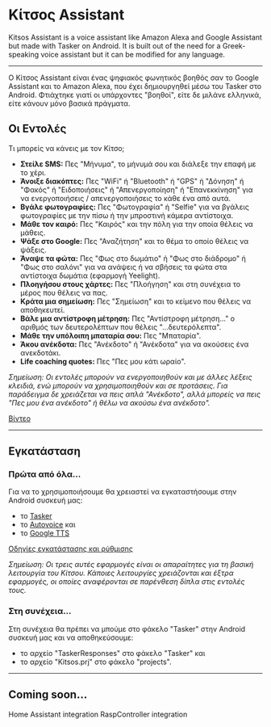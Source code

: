 # Κίτσος Assistant

Kitsos Assistant is a voice assistant like Amazon Alexa and Google Assistant but made with Tasker on Android. 
It is built out of the need for a Greek-speaking voice assistant but it can be modified for any language.

---

Ο Κίτσος Assistant είναι ένας ψηφιακός φωνητικός βοηθός σαν το Google Assistant και το Amazon Alexa, που έχει δημιουργηθεί μέσω του Tasker στο Android. Φτιάχτηκε γιατί οι υπάρχοντες "βοηθοί", είτε δε μιλάνε ελληνικά, είτε κάνουν μόνο βασικά πράγματα. 

## Οι Εντολές

Τι μπορείς να κάνεις με τον Κίτσο;

- **Στείλε SMS:** Πες "Μήνυμα", το μήνυμά σου και διάλεξε την επαφή με το χέρι.
- **Άνοιξε διακόπτες:** Πες "WiFi" ή "Bluetooth" ή "GPS" ή "Δόνηση" ή "Φακός" ή "Ειδοποιήσεις" ή "Απενεργοποίηση" ή "Επανεκκίνηση" για να ενεργοποιήσεις / απενεργοποιήσεις το κάθε ένα από αυτά.
- **Βγάλε φωτογραφίες:** Πες "Φωτογραφία" ή "Selfie" για να βγάλεις φωτογραφίες με την πίσω ή την μπροστινή κάμερα αντίστοιχα.
- **Μάθε τον καιρό:** Πες "Καιρός" και την πόλη για την οποία θέλεις να μάθεις.
- **Ψάξε στο Google:** Πες "Αναζήτηση" και το θέμα το οποίο θέλεις να ψάξεις.
- **Άναψε τα φώτα:** Πες "Φως στο δωμάτιο" ή "Φως στο διάδρομο" ή "Φως στο σαλόνι" για να ανάψεις ή να σβήσεις τα φώτα στα αντίστοιχα δωμάτια (εφαρμογή Yeelight).
- **Πλοηγήσου στους χάρτες:** Πες "Πλοήγηση" και στη συνέχεια το μέρος που θέλεις να πας.
- **Κράτα μια σημείωση:** Πες "Σημείωση" και το κείμενο που θέλεις να αποθηκευτεί.
- **Βάλε μια αντίστροφη μέτρηση:** Πες "Αντίστροφη μέτρηση..." ο αριθμός των δευτερολέπτων που θέλεις "...δευτερόλεπτα".
- **Μάθε την υπόλοιπη μπαταρία σου:** Πες "Μπαταρία".
- **Άκου ανέκδοτα:** Πες "Ανέκδοτο" ή "Ανέκδοτα" για να ακούσεις ένα ανεκδοτάκι.
- **Life coaching quotes:** Πες "Πες μου κάτι ωραίο".

_Σημείωση: Οι εντολές μπορούν να ενεργοποιηθούν και με άλλες λέξεις κλειδιά, ενώ μπορούν να χρησιμοποιηθούν και σε προτάσεις. Για παράδειγμα δε χρειάζεται να πεις απλά "Ανέκδοτο", αλλά μπορείς να πεις "Πες μου ένα ανέκδοτο" ή θέλω να ακούσω ένα ανέκδοτο"._

[Βίντεο](https://youtu.be/yT2FeMfLwMI)

---

## Εγκατάσταση

### Πρώτα από όλα...

Για να το χρησιμοποιήσουμε θα χρειαστεί να εγκαταστήσουμε στην Android συσκευή μας: 
- το [Tasker](https://play.google.com/store/apps/details?id=net.dinglisch.android.taskerm)
- το [Autovoice](https://play.google.com/store/apps/details?id=com.joaomgcd.autovoice.unlock) και
- το [Google TTS](https://play.google.com/store/apps/details?id=com.google.android.tts)

[Οδηγίες εγκατάστασης και ρύθμισης](https://www.doctorandroid.gr/p/blog-page_1.html)

_Σημείωση: Οι τρεις αυτές εφαρμογές είναι οι απαραίτητες για τη βασική λειτουργία του Κίτσου. Κάποιες λειτουργίες χρειάζονται και έξτρα εφαρμογές, οι οποίες αναφέρονται σε παρένθεση δίπλα στις εντολές τους._

### Στη συνέχεια...

Στη συνέχεια θα πρέπει να μπούμε στο φάκελο "Tasker" στην Android συσκευή μας και να αποθηκεύσουμε:

- το αρχείο "TaskerResponses" στο φάκελο "Tasker" και
- το αρχείο "Kitsos.prj" στο φάκελο "projects".

---

## Coming soon...

Home Assistant integration
RaspController integration
